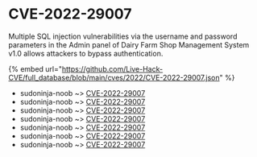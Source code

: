 # CVE-2022-29007

Multiple SQL injection vulnerabilities via the username and password parameters in the Admin panel of Dairy Farm Shop Management System v1.0 allows attackers to bypass authentication.

{% embed url="https://github.com/Live-Hack-CVE/full_database/blob/main/cves/2022/CVE-2022-29007.json" %}


* sudoninja-noob ~> [CVE-2022-29007](https://www.alice-snow.ru/2022/database/cve-2022-29007/cve-2022-29007-sudoninja-noob)
* sudoninja-noob ~> [CVE-2022-29007](https://www.alice-snow.ru/2022/database/cve-2022-29007/cve-2022-29007-sudoninja-noob)
* sudoninja-noob ~> [CVE-2022-29007](https://www.alice-snow.ru/2022/database/cve-2022-29007/cve-2022-29007-sudoninja-noob)
* sudoninja-noob ~> [CVE-2022-29007](https://www.alice-snow.ru/2022/database/cve-2022-29007/cve-2022-29007-sudoninja-noob)
* sudoninja-noob ~> [CVE-2022-29007](https://www.alice-snow.ru/2022/database/cve-2022-29007/cve-2022-29007-sudoninja-noob)
* sudoninja-noob ~> [CVE-2022-29007](https://www.alice-snow.ru/2022/database/cve-2022-29007/cve-2022-29007-sudoninja-noob)
* sudoninja-noob ~> [CVE-2022-29007](https://www.alice-snow.ru/2022/database/cve-2022-29007/cve-2022-29007-sudoninja-noob)